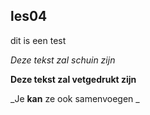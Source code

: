 ## les04

dit is een test

*Deze tekst zal schuin zijn*  

**Deze tekst zal vetgedrukt zijn**

_Je **kan** ze ook samenvoegen _